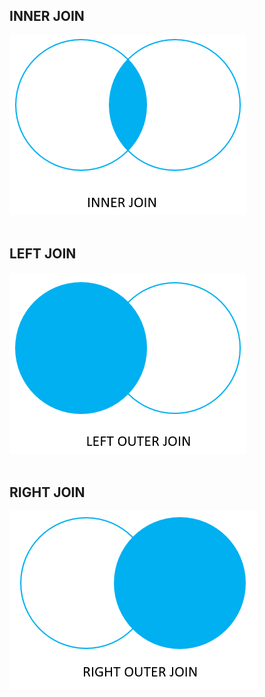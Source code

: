 ## INNER JOIN<br>
<img src = "img/PostgreSQL-Join-Inner-Join.png">
<br><br>

## LEFT JOIN<br>
<img src = "img/PostgreSQL-Join-Left-Join.png">
<br><br>

## RIGHT JOIN<br>
<img src = "img/PostgreSQL-Join-Right-Join.png">
